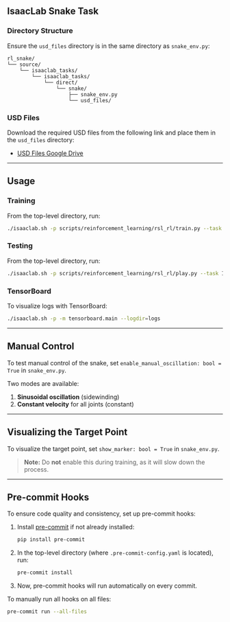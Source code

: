 ## IsaacLab Snake Task

### Directory Structure

Ensure the `usd_files` directory is in the same directory as `snake_env.py`:
```
rl_snake/
└── source/
    └── isaaclab_tasks/
        └── isaaclab_tasks/
            └── direct/
                └── snake/
                    ├── snake_env.py
                    └── usd_files/
```

### USD Files

Download the required USD files from the following link and place them in the `usd_files` directory:
- [USD Files Google Drive](https://drive.google.com/drive/folders/1rtDEspDEIxF3HscERGqdY5M4fiMFNo0d?usp=drive_link)

---

## Usage

### Training

From the top-level directory, run:
```bash
./isaaclab.sh -p scripts/reinforcement_learning/rsl_rl/train.py --task Isaac-Snake-FixedBase-v0 --headless
```

### Testing

From the top-level directory, run:
```bash
./isaaclab.sh -p scripts/reinforcement_learning/rsl_rl/play.py --task Isaac-Snake-FixedBase-v0
```

### TensorBoard

To visualize logs with TensorBoard:
```bash
./isaaclab.sh -p -m tensorboard.main --logdir=logs
```

---

## Manual Control

To test manual control of the snake, set `enable_manual_oscillation: bool = True` in `snake_env.py`.

Two modes are available:
1. **Sinusoidal oscillation** (sidewinding)
2. **Constant velocity** for all joints (constant)

---

## Visualizing the Target Point

To visualize the target point, set `show_marker: bool = True` in `snake_env.py`.

> **Note:** Do **not** enable this during training, as it will slow down the process.

---

## Pre-commit Hooks

To ensure code quality and consistency, set up pre-commit hooks:

1. Install [pre-commit](https://pre-commit.com/) if not already installed:
    ```bash
    pip install pre-commit
    ```

2. In the top-level directory (where `.pre-commit-config.yaml` is located), run:
    ```bash
    pre-commit install
    ```

3. Now, pre-commit hooks will run automatically on every commit.

To manually run all hooks on all files:
```bash
pre-commit run --all-files
```
